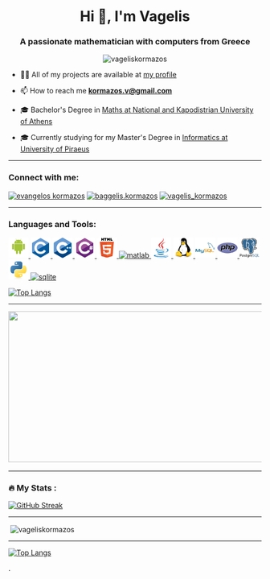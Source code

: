 
<h1 align="center">Hi 👋, I'm Vagelis</h1>
<h3 align="center">A passionate mathematician with computers from Greece</h3>

<p align="center"> <img src="https://komarev.com/ghpvc/?username=vageliskormazos&label=Profile%20views&color=0e75b6&style=flat" alt="vageliskormazos" /> </p>

- 👨‍💻 All of my projects are available at <a href="https://github.com/VagelisKormazos?tab=repositories">my profile</a>

- 📫 How to reach me **kormazos.v@gmail.com** 

- 🎓 Bachelor's Degree in <a href="https://www.math.uoa.gr">Maths at National and Kapodistrian University of Athens</a> 
 
- 🎓 Currently studying for my Master's Degree in <a href="https://www.cs.unipi.gr/index.php?lang=en">Informatics at University of Piraeus</a> 

---
<h3 align="left">Connect with me:</h3>
<p align="left">
<a href="https://linkedin.com/in/evangelos-kormazos-853448263" target="blank"><img align="center" src="https://raw.githubusercontent.com/rahuldkjain/github-profile-readme-generator/master/src/images/icons/Social/linked-in-alt.svg" alt="evangelos kormazos" height="30" width="40" /></a>
<a href="https://fb.com/baggelis.kormazos" target="blank"><img align="center" src="https://raw.githubusercontent.com/rahuldkjain/github-profile-readme-generator/master/src/images/icons/Social/facebook.svg" alt="baggelis.kormazos" height="30" width="40" /></a>
<a href="https://instagram.com/vagelis_kormazos" target="blank"><img align="center" src="https://raw.githubusercontent.com/rahuldkjain/github-profile-readme-generator/master/src/images/icons/Social/instagram.svg" alt="vagelis_kormazos" height="30" width="40" /></a>  
</p>

---

<h3 align="left">Languages and Tools:</h3>
<p align="left"> <a href="https://developer.android.com" target="_blank" rel="noreferrer"> <img src="https://raw.githubusercontent.com/devicons/devicon/master/icons/android/android-original-wordmark.svg" alt="android" width="40" height="40"/> </a> <a href="https://www.cprogramming.com/" target="_blank" rel="noreferrer"> <img src="https://raw.githubusercontent.com/devicons/devicon/master/icons/c/c-original.svg" alt="c" width="40" height="40"/> </a> <a href="https://www.w3schools.com/cpp/" target="_blank" rel="noreferrer"> <img src="https://raw.githubusercontent.com/devicons/devicon/master/icons/cplusplus/cplusplus-original.svg" alt="cplusplus" width="40" height="40"/> </a> <a href="https://www.w3schools.com/cs/" target="_blank" rel="noreferrer"> <img src="https://raw.githubusercontent.com/devicons/devicon/master/icons/csharp/csharp-original.svg" alt="csharp" width="40" height="40"/> </a> <a href="https://www.w3.org/html/" target="_blank" rel="noreferrer"> <img src="https://raw.githubusercontent.com/devicons/devicon/master/icons/html5/html5-original-wordmark.svg" alt="html5" width="40" height="40"/><a href="https://www.mathworks.com/" target="_blank" rel="noreferrer"> <img src="https://upload.wikimedia.org/wikipedia/commons/2/21/Matlab_Logo.png" alt="matlab" width="40" height="40"/> </a>  </a> <a href="https://www.java.com" target="_blank" rel="noreferrer"> <img src="https://raw.githubusercontent.com/devicons/devicon/master/icons/java/java-original.svg" alt="java" width="40" height="40"/> </a> <a href="https://www.linux.org/" target="_blank" rel="noreferrer"> <img src="https://raw.githubusercontent.com/devicons/devicon/master/icons/linux/linux-original.svg" alt="linux" width="40" height="40"/> </a> <a href="https://www.mysql.com/" target="_blank" rel="noreferrer"> <img src="https://raw.githubusercontent.com/devicons/devicon/master/icons/mysql/mysql-original-wordmark.svg" alt="mysql" width="40" height="40"/> </a> <a href="https://www.php.net" target="_blank" rel="noreferrer"> <img src="https://raw.githubusercontent.com/devicons/devicon/master/icons/php/php-original.svg" alt="php" width="40" height="40"/> </a> <a href="https://www.postgresql.org" target="_blank" rel="noreferrer"> <img src="https://raw.githubusercontent.com/devicons/devicon/master/icons/postgresql/postgresql-original-wordmark.svg" alt="postgresql" width="40" height="40"/> </a> <a href="https://www.python.org" target="_blank" rel="noreferrer"> <img src="https://raw.githubusercontent.com/devicons/devicon/master/icons/python/python-original.svg" alt="python" width="40" height="40"/> </a> <a href="https://www.sqlite.org/" target="_blank" rel="noreferrer"> <img src="https://www.vectorlogo.zone/logos/sqlite/sqlite-icon.svg" alt="sqlite" width="40" height="40"/> </a>  </p>

[![Top Langs](https://github-readme-stats.vercel.app/api/top-langs/?username=VagelisKormazos)](https://github.com/anuraghazra/github-readme-stats)

---

<div align="center">
  <img src="https://media.giphy.com/media/dWesBcTLavkZuG35MI/giphy.gif" width="600" height="300"/>
</div>

---

### :fire: My Stats :

[![GitHub Streak](http://github-readme-streak-stats.herokuapp.com?user=VagelisKormazos&theme=dark&background=000000)](https://git.io/streak-stats)

---

<p>&nbsp;<img align="center" src="https://github-readme-stats.vercel.app/api?username=vageliskormazos&show_icons=true&locale=en" alt="vageliskormazos" /></p>

---

[![Top Langs](https://github-readme-stats.vercel.app/api/top-langs/?username=VagelisKormazos&layout=compact&theme=vision-friendly-dark)](https://github.com/anuraghazra/github-readme-stats)

.
